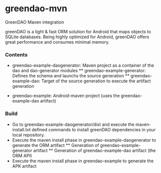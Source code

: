 greendao-mvn
============

GreenDAO Maven integration

greenDAO is a light & fast ORM solution for Android that maps objects to SQLite databases. Being highly optimized for Android, greenDAO offers great performance and consumes minimal memory.

### Contents

* greendao-example-daogenerator: Maven project as a container of the dao and dao-generator modules
** greendao-example-generator: Defines the schema and launchs the source generation
** greendao-example-dao: Target of the source generation to execute the artifact generation

* greendao-example: Android-maven project (uses the greendao-example-dao artifact)


### Build

* Go to greendao-example-daogenerator/dist and execute the maven-install.txt defined commands to install greenDAO dependencies in your local repository.
* Execute the maven install phase in greendao-example-daogenerator to generate the ORM artifact
** Generation of greendao-example-generator artifact
** Generation of greendao-example-dao artifact (the ORM API)
* Execute the maven install phase in greendao-example to generate the APK artifact